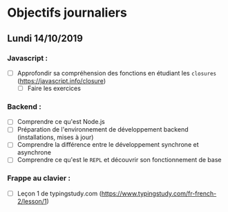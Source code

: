 # Objectifs journaliers

## Lundi 14/10/2019

### Javascript :

- [ ] Approfondir sa compréhension des fonctions en étudiant les `closures` (https://javascript.info/closure)
  - [ ] Faire les exercices

### Backend :

- [ ] Comprendre ce qu'est Node.js
- [ ] Préparation de l'environnement de développement backend (installations, mises à jour)
- [ ] Comprendre la différence entre le développement synchrone et asynchrone
- [ ] Comprendre ce qu'est le `REPL` et découvrir son fonctionnement de base

### Frappe au clavier :

- [ ] Leçon 1 de typingstudy.com (https://www.typingstudy.com/fr-french-2/lesson/1)
